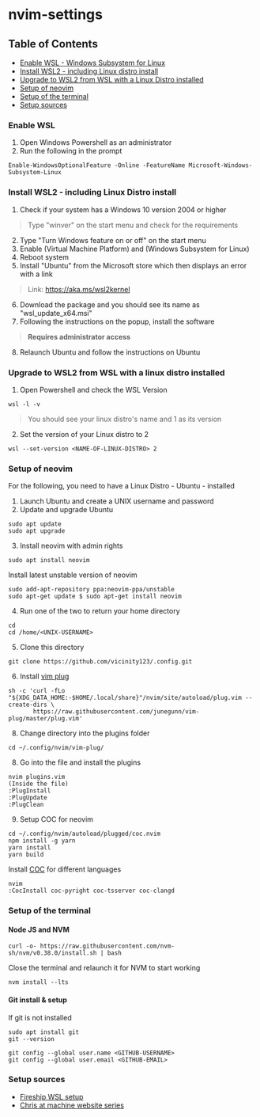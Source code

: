 # nvim-settings

## Table of Contents
* [Enable WSL - Windows Subsystem for Linux](#enable_wsl)
* [Install WSL2 - including Linux distro install](#install_wsl2)
* [Upgrade to WSL2 from WSL with a Linux Distro installed](#upgrade_wsl1_to_wsl2)
* [Setup of neovim](#nvim_setup)
* [Setup of the terminal](#terminal_setup)
* [Setup sources](#setup_sources)


### Enable WSL <a name="enable_wsl"></a>
1. Open Windows Powershell as an administrator
2. Run the following in the prompt
```
Enable-WindowsOptionalFeature -Online -FeatureName Microsoft-Windows-Subsystem-Linux
``` 

### Install WSL2 - including Linux Distro install <a name="install_wsl2"></a>
1. Check if your system has a Windows 10 version 2004 or higher
> Type "winver" on the start menu and check for the requirements
2. Type "Turn Windows feature on or off" on the start menu
3. Enable (Virtual Machine Platform) and (Windows Subsystem for Linux)
4. Reboot system
5. Install "Ubuntu" from the Microsoft store which then displays an error with a link
> Link: https://aka.ms/wsl2kernel
6. Download the package and you should see its name as "wsl_update_x64.msi"
7. Following the instructions on the popup, install the software
> **Requires administrator access**
8. Relaunch Ubuntu and follow the instructions on Ubuntu

### Upgrade to WSL2 from WSL with a linux distro installed <a name="upgrade_wsl1_to_wsl2"></a>
1. Open Powershell and check the WSL Version
```
wsl -l -v
```
> You should see your linux distro's name and 1 as its version
2. Set the version of your Linux distro to 2
```
wsl --set-version <NAME-OF-LINUX-DISTRO> 2 
```

### Setup of neovim <a name="nvim_setup"></a>
For the following, you need to have a Linux Distro - Ubuntu - installed

1. Launch Ubuntu and create a UNIX username and password
2. Update and upgrade Ubuntu
```
sudo apt update
sudo apt upgrade
```
3. Install neovim with admin rights
```
sudo apt install neovim
```
Install latest unstable version of neovim
```
sudo add-apt-repository ppa:neovim-ppa/unstable
sudo apt-get update $ sudo apt-get install neovim
```
4. Run one of the two to return your home directory
```
cd
cd /home/<UNIX-USERNAME>
```
5. Clone this directory
```
git clone https://github.com/vicinity123/.config.git
```
6. Install [vim plug](https://github.com/junegunn/vim-plug)
```
sh -c 'curl -fLo "${XDG_DATA_HOME:-$HOME/.local/share}"/nvim/site/autoload/plug.vim --create-dirs \
       https://raw.githubusercontent.com/junegunn/vim-plug/master/plug.vim'
```
8. Change directory into the plugins folder
```
cd ~/.config/nvim/vim-plug/
```
8. Go into the file and install the plugins
```
nvim plugins.vim
(Inside the file)
:PlugInstall
:PlugUpdate
:PlugClean
```
9. Setup COC for neovim
```
cd ~/.config/nvim/autoload/plugged/coc.nvim
npm install -g yarn
yarn install
yarn build
``` 
 
Install [COC](https://github.com/neoclide/coc.nvim) for different languages
```
nvim
:CocInstall coc-pyright coc-tsserver coc-clangd
```


### Setup of the terminal <a name="terminal_setup"></a>

#### Node JS and NVM
```
curl -o- https://raw.githubusercontent.com/nvm-sh/nvm/v0.38.0/install.sh | bash
```
Close the terminal and relaunch it for NVM to start working
```
nvm install --lts
```

#### Git install & setup
If git is not installed
```
sudo apt install git
git --version
```
```
git config --global user.name <GITHUB-USERNAME>
git config --global user.email <GITHUB-EMAIL>
```

### Setup sources <a name="setup_sources"></a>
* [Fireship WSL setup](https://fireship.io/lessons/windows-10-for-web-dev/)
* [Chris at machine website series](https://www.chrisatmachine.com/Neovim/01-vim-plug/)

